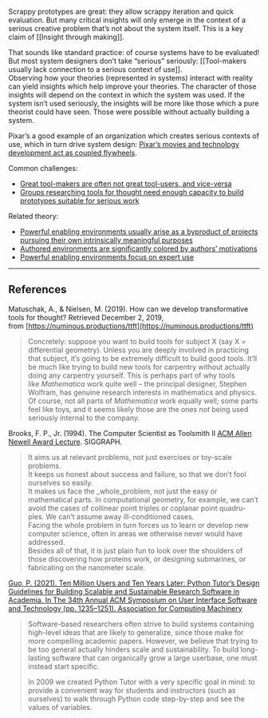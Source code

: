 Scrappy prototypes are great: they allow scrappy iteration and quick evaluation. But many critical insights will only emerge in the context of a serious creative problem that’s not about the system itself. This is a key claim of [[Insight through making]].

That sounds like standard practice: of course systems have to be evaluated! But most system designers don’t take “serious” seriously: [[Tool-makers usually lack connection to a serious context of use]].  
Observing how your theories (represented in systems) interact with reality can yield insights which help improve your theories. The character of those insights will depend on the context in which the system was used. If the system isn’t used seriously, the insights will be more like those which a pure theorist could have seen. Those were possible without actually building a system.

Pixar’s a good example of an organization which creates serious contexts of use, which in turn drive system design: [Pixar’s movies and technology development act as coupled flywheels](https://notes.andymatuschak.org/zB7bdhotesiTDgSjHwGr9i4).

Common challenges:

- [Great tool-makers are often not great tool-users, and vice-versa](https://notes.andymatuschak.org/zHSk5HpDyrSWCMN669Sg4HU)
- [Groups researching tools for thought need enough capacity to build prototypes suitable for serious work](https://notes.andymatuschak.org/zYUNgBzgTATxnnNbzLFnuLF)

Related theory:

- [Powerful enabling environments usually arise as a byproduct of projects pursuing their own intrinsically meaningful purposes](https://notes.andymatuschak.org/z2huUCj3ko99HdzFcmEDfZD)
- [Authored environments are significantly colored by authors’ motivations](https://notes.andymatuschak.org/z4wZFERkVVVVy6bN6BE8kQz)
- [Powerful enabling environments focus on expert use](https://notes.andymatuschak.org/zY3aLuvtsYS54QnymGKFGwg)

---

## References

Matuschak, A., & Nielsen, M. (2019). How can we develop transformative tools for thought? Retrieved December 2, 2019, from [https://numinous.productions/ttft](https://numinous.productions/ttft)

> Concretely: suppose you want to build tools for subject X (say X = differential geometry). Unless you are deeply involved in practicing that subject, it’s going to be extremely difficult to build good tools. It’ll be much like trying to build new tools for carpentry without actually doing any carpentry yourself. This is perhaps part of why tools like _Mathematica_ work quite well – the principal designer, Stephen Wolfram, has genuine research interests in mathematics and physics. Of course, not all parts of _Mathematica_ work equally well; some parts feel like toys, and it seems likely those are the ones _not_ being used seriously internal to the company.

Brooks, F. P., Jr. (1994). The Computer Scientist as Toolsmith II [ACM Allen Newell Award Lecture](https://notes.andymatuschak.org/zPrYC99kH227c1otipAefyQ?stackedNotes=zKubRcJXKjiCDPsPgJWckkP&stackedNotes=zP7xzHHLs9rLZudGvGjmD9k&stackedNotes=z9R3ho4NmDFScAohj3J8J3Y&stackedNotes=zY3aLuvtsYS54QnymGKFGwg&stackedNotes=z7EQ2nVGus5B1rS9CqT18g6). SIGGRAPH.

> It aims us at relevant problems, not just exercises or toy-scale problems.  
> It keeps us honest about success and failure, so that we don’t fool ourselves so easily.  
> It makes us face the _whole_problem, not just the easy or mathematical parts. In computational geometry, for example, we can’t avoid the cases of collinear point triples or coplanar point quadru- ples. We can’t assume away ill-conditioned cases.  
> Facing the whole problem in turn forces us to learn or develop new computer science, often in areas we otherwise never would have addressed.  
> Besides all of that, it is just plain fun to look over the shoulders of those discovering how proteins work, or designing submarines, or fabricating on the nanometer scale.

[Guo, P. (2021). Ten Million Users and Ten Years Later: Python Tutor’s Design Guidelines for Building Scalable and Sustainable Research Software in Academia. In The 34th Annual ACM Symposium on User Interface Software and Technology (pp. 1235–1251). Association for Computing Machinery](https://notes.andymatuschak.org/zVxPT5mYfnUZBWxMYSaTf7H)

> Software-based researchers often strive to build systems containing high-level ideas that are likely to generalize, since those make for more compelling academic papers. However, we believe that trying to be too general actually hinders scale and sustainability. To build long-lasting software that can organically grow a large userbase, one must instead start specific.
> 
> In 2009 we created Python Tutor with a very specific goal in mind: to provide a convenient way for students and instructors (such as ourselves) to walk through Python code step-by-step and see the values of variables.